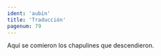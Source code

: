 ```yaml
---
ident: 'aubin'
title: 'Traducción'
pagenum: 79
---
```

Aquí se comieron los chapulines que descendieron. 
